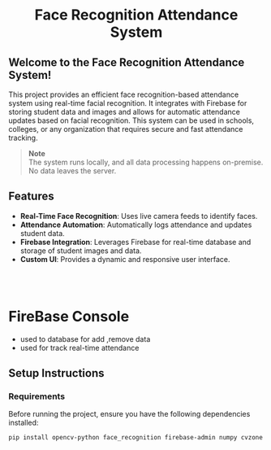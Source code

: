 <div align="center">
   <h1> Face Recognition Attendance System </h1>

</div>

## Welcome to the Face Recognition Attendance System!

This project provides an efficient face recognition-based attendance system using real-time facial recognition. It integrates with Firebase for storing student data and images and allows for automatic attendance updates based on facial recognition. This system can be used in schools, colleges, or any organization that requires secure and fast attendance tracking.

> **Note**  
> The system runs locally, and all data processing happens on-premise. No data leaves the server.

## Features

- **Real-Time Face Recognition**: Uses live camera feeds to identify faces.
- **Attendance Automation**: Automatically logs attendance and updates student data.
- **Firebase Integration**: Leverages Firebase for real-time database and storage of student images and data.
- **Custom UI**: Provides a dynamic and responsive user interface.

<br></br>

# FireBase Console
- used to database for add ,remove data
- used for track real-time attendance

## Setup Instructions

### Requirements

Before running the project, ensure you have the following dependencies installed:

```bash
pip install opencv-python face_recognition firebase-admin numpy cvzone
